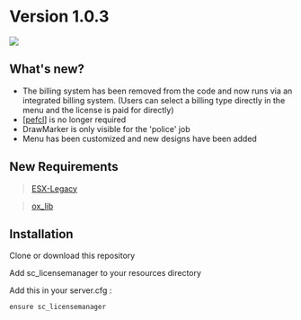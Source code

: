 # Version 1.0.3

![](https://github.com/user-attachments/assets/647870f7-f698-46f5-9a0f-26cad13f5d6e)

## What's new?

- The billing system has been removed from the code and now runs via an integrated billing system. (Users can select a billing type directly in the menu and the license is paid for directly)
- [[pefcl](https://github.com/project-error/pefcl)] is no longer required 
- DrawMarker is only visible for the 'police' job
- Menu has been customized and new designs have been added

## New Requirements

> [ESX-Legacy](https://github.com/esx-framework/esx-legacy)

> [ox_lib](https://github.com/overextended/ox_lib)

## Installation
Clone or download this repository

Add sc_licensemanager to your resources directory

Add this in your server.cfg :
```
ensure sc_licensemanager
```
